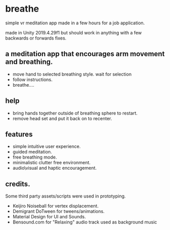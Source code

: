# breathe
simple vr meditation app made in a few hours for a job application.

made in Unity 2019.4.29f1 but should work in anything with a few backwards or forwards fixes.

a meditation app that encourages arm movement and breathing.
-------------

- move hand to selected breathing style. wait for selection
- follow instructions.
- breathe....


help
-----
- bring hands together outside of breathing sphere to restart.
- remove head set and put it back on to recenter.


features
-----
- simple intuitive user experience.
- guided meditation.
- free breathing mode.
- minimalistic clutter free environment.
- audio\visual and haptic encouragement.


credits.
-------------
Some third party assets/scripts were used in prototyping.
- Keijiro Noiseball for vertex displacement.
- Demigrant DoTween for tweens/animations.
- Material Design for UI and Sounds.
- Bensound.com for "Relaxing" audio track used as background music

